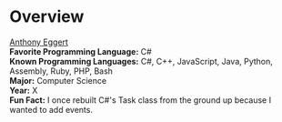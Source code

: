 
# Overview

<ins>Anthony Eggert</ins><br>
**Favorite Programming Language:** C#<br>
**Known Programming Languages:** C#, C++, JavaScript, Java, Python, Assembly, Ruby, PHP, Bash<br>
**Major:** Computer Science<br>
**Year:** X<br>
**Fun Fact:** I once rebuilt C#'s Task class from the ground up because I wanted to add events.
